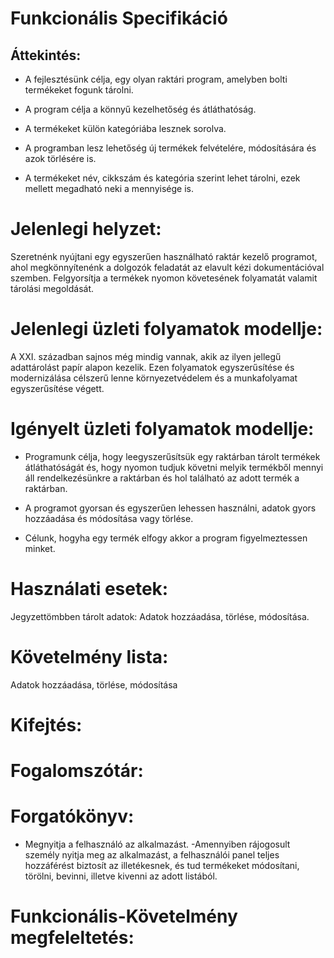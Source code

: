 # Funkcionális Specifikáció

## Áttekintés:
- A fejlesztésünk célja, egy olyan raktári program, amelyben bolti termékeket fogunk tárolni.

- A program célja a könnyű kezelhetőség és átláthatóság.

- A termékeket külön kategóriába lesznek sorolva.

- A programban lesz lehetőség új termékek felvételére, módosítására és azok törlésére is.

- A termékeket név, cikkszám és kategória szerint lehet tárolni, ezek mellett megadható neki a mennyisége is.

# Jelenlegi helyzet:
Szeretnénk nyújtani egy egyszerűen használható raktár kezelő programot, ahol megkönnyítenénk a dolgozók feladatát az elavult kézi dokumentációval szemben. Felgyorsítja a termékek nyomon követesének folyamatát valamit tárolási megoldását. 

# Jelenlegi üzleti folyamatok modellje:
A XXI. században sajnos még mindig vannak, akik az ilyen jellegű adattárolást papír alapon kezelik. Ezen folyamatok egyszerűsítése és modernizálása célszerű lenne környezetvédelem és a munkafolyamat egyszerűsítése végett.

# Igényelt üzleti folyamatok modellje:
- Programunk célja, hogy leegyszerűsítsük egy raktárban tárolt termékek átláthatóságát és, hogy nyomon tudjuk követni melyik termékből mennyi áll rendelkezésünkre a raktárban és hol található az adott termék a raktárban.

- A programot gyorsan és egyszerűen lehessen használni, adatok gyors hozzáadása és módosítása vagy törlése.

- Célunk, hogyha egy termék elfogy akkor a program figyelmeztessen minket.

# Használati esetek:
Jegyzettömbben tárolt adatok:
Adatok hozzáadása, törlése, módosítása.

# Követelmény lista:
Adatok hozzáadása, törlése, módosítása

# Kifejtés:

# Fogalomszótár:

# Forgatókönyv:
- Megnyitja a felhasználó az alkalmazást. -Amennyiben rájogosult személy nyitja meg az alkalmazást, a felhasználói panel teljes hozzáférést biztosít az illetékesnek, és tud termékeket módosítani, törölni, bevinni, illetve kivenni az adott listából.

# Funkcionális-Követelmény megfeleltetés: